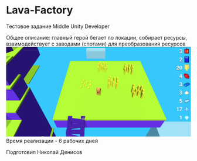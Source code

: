 # Lava-Factory

Тестовое задание Middle Unity Developer

Общее описание: главный герой бегает по локации, собирает ресурсы, взаимодействует с заводами (спотами) для преобразования ресурсов
![demo_resources.png](Assets%2FSprites%2FDemo%2Fdemo_resources.png)
Время реализации - 6 рабочих дней

Подготовил Николай Денисов